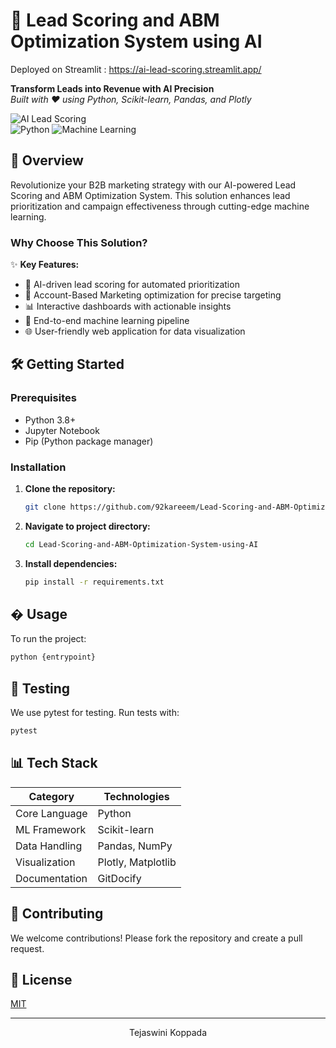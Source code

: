 
# 🚀 Lead Scoring and ABM Optimization System using AI
Deployed on Streamlit : https://ai-lead-scoring.streamlit.app/
   
**Transform Leads into Revenue with AI Precision**   
*Built with ❤️ using Python, Scikit-learn, Pandas, and Plotly*

![AI Lead Scoring](https://img.shields.io/badge/AI-Powered-blue)  
![Python](https://img.shields.io/badge/Python-3.8%2B-green) 
![Machine Learning](https://img.shields.io/badge/ML-Scikit--learn-orange)

## 🌟 Overview

Revolutionize your B2B marketing strategy with our AI-powered Lead Scoring and ABM Optimization System. This solution enhances lead prioritization and campaign effectiveness through cutting-edge machine learning.

### Why Choose This Solution?

✨ **Key Features:**
- 🚀 AI-driven lead scoring for automated prioritization
- 🎯 Account-Based Marketing optimization for precise targeting
- 📊 Interactive dashboards with actionable insights
- 🔄 End-to-end machine learning pipeline
- 🌐 User-friendly web application for data visualization

## 🛠️ Getting Started

### Prerequisites

- Python 3.8+
- Jupyter Notebook
- Pip (Python package manager)

### Installation

1. **Clone the repository:**
   ```bash
   git clone https://github.com/92kareeem/Lead-Scoring-and-ABM-Optimization-System-using-AI

2. **Navigate to project directory:**
   ```bash
   cd Lead-Scoring-and-ABM-Optimization-System-using-AI
   ```

3. **Install dependencies:**
   ```bash
   pip install -r requirements.txt
   ```

## � Usage

To run the project:
```bash
python {entrypoint}
```

## 🧪 Testing

We use pytest for testing. Run tests with:
```bash
pytest
```

## 📊 Tech Stack

<div align="center">
  
| Category       | Technologies                          |
|----------------|---------------------------------------|
| Core Language  | Python                                |
| ML Framework   | Scikit-learn                          |
| Data Handling  | Pandas, NumPy                        |
| Visualization  | Plotly, Matplotlib                   |
| Documentation  | GitDocify                            |

</div>


## 🤝 Contributing

We welcome contributions! Please fork the repository and create a pull request.

## 📄 License

[MIT](https://choosealicense.com/licenses/mit/)

---

<div align="center">
  <p>Tejaswini Koppada</p>
  
</div>

